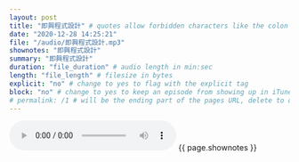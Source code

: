 ```yaml
---
layout: post
title: "即興程式設計" # quotes allow forbidden characters like the colon
date: "2020-12-28 14:25:21"
file: "/audio/即興程式設計.mp3"
shownotes: "即興程式設計"
summary: "即興程式設計"
duration: "file_duration" # audio length in min:sec
length: "file_length" # filesize in bytes
explicit: "no" # change to yes to flag with the explicit tag
block: "no" # change to yes to keep an episode from showing up in iTunes
# permalink: /1 # will be the ending part of the pages URL, delete to default to the title
---
```


<audio controls>
<source src="{{site.url}}{{site.baseurl}}{{ page.file }}" type="audio/x-mp3">
Your browser does not support the audio element.
</audio>
{{ page.shownotes }}
